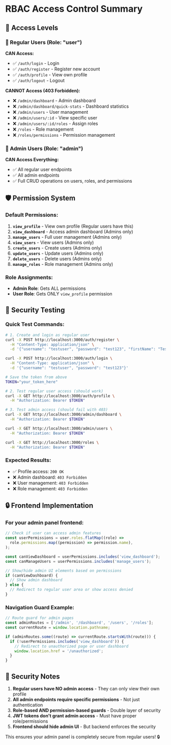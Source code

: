 # RBAC Access Control Summary

## 🔐 Access Levels

### 👤 Regular Users (Role: "user")

**CAN Access:**

- ✅ `/auth/login` - Login
- ✅ `/auth/register` - Register new account
- ✅ `/auth/profile` - View own profile
- ✅ `/auth/logout` - Logout

**CANNOT Access (403 Forbidden):**

- ❌ `/admin/dashboard` - Admin dashboard
- ❌ `/admin/dashboard/quick-stats` - Dashboard statistics
- ❌ `/admin/users` - User management
- ❌ `/admin/users/:id` - View specific user
- ❌ `/admin/users/:id/roles` - Assign roles
- ❌ `/roles` - Role management
- ❌ `/roles/permissions` - Permission management

### 👑 Admin Users (Role: "admin")

**CAN Access Everything:**

- ✅ All regular user endpoints
- ✅ All admin endpoints
- ✅ Full CRUD operations on users, roles, and permissions

## 🛡️ Permission System

### Default Permissions:

1. **`view_profile`** - View own profile (Regular users have this)
2. **`view_dashboard`** - Access admin dashboard (Admins only)
3. **`manage_users`** - Full user management (Admins only)
4. **`view_users`** - View users (Admins only)
5. **`create_users`** - Create users (Admins only)
6. **`update_users`** - Update users (Admins only)
7. **`delete_users`** - Delete users (Admins only)
8. **`manage_roles`** - Role management (Admins only)

### Role Assignments:

- **Admin Role**: Gets ALL permissions
- **User Role**: Gets ONLY `view_profile` permission

## 🧪 Security Testing

### Quick Test Commands:

```bash
# 1. Create and login as regular user
curl -X POST http://localhost:3000/auth/register \
  -H "Content-Type: application/json" \
  -d '{"username": "testuser", "password": "test123", "firstName": "Test", "lastName": "User"}'

curl -X POST http://localhost:3000/auth/login \
  -H "Content-Type: application/json" \
  -d '{"username": "testuser", "password": "test123"}'

# Save the token from above
TOKEN="your_token_here"

# 2. Test regular user access (should work)
curl -X GET http://localhost:3000/auth/profile \
  -H "Authorization: Bearer $TOKEN"

# 3. Test admin access (should fail with 403)
curl -X GET http://localhost:3000/admin/dashboard \
  -H "Authorization: Bearer $TOKEN"

curl -X GET http://localhost:3000/admin/users \
  -H "Authorization: Bearer $TOKEN"

curl -X GET http://localhost:3000/roles \
  -H "Authorization: Bearer $TOKEN"
```

### Expected Results:

- ✅ Profile access: `200 OK`
- ❌ Admin dashboard: `403 Forbidden`
- ❌ User management: `403 Forbidden`
- ❌ Role management: `403 Forbidden`

## 🔒 Frontend Implementation

### For your admin panel frontend:

```javascript
// Check if user can access admin features
const userPermissions = user.roles.flatMap((role) =>
  role.permissions.map((permission) => permission.name),
);

const canViewDashboard = userPermissions.includes('view_dashboard');
const canManageUsers = userPermissions.includes('manage_users');

// Show/hide admin UI elements based on permissions
if (canViewDashboard) {
  // Show admin dashboard
} else {
  // Redirect to regular user area or show access denied
}
```

### Navigation Guard Example:

```javascript
// Route guard for admin pages
const adminRoutes = ['/admin', '/dashboard', '/users', '/roles'];
const currentRoute = window.location.pathname;

if (adminRoutes.some((route) => currentRoute.startsWith(route))) {
  if (!userPermissions.includes('view_dashboard')) {
    // Redirect to unauthorized page or user dashboard
    window.location.href = '/unauthorized';
  }
}
```

## 🚨 Security Notes

1. **Regular users have NO admin access** - They can only view their own profile
2. **All admin endpoints require specific permissions** - Not just authentication
3. **Role-based AND permission-based guards** - Double layer of security
4. **JWT tokens don't grant admin access** - Must have proper role/permissions
5. **Frontend should hide admin UI** - But backend enforces the security

This ensures your admin panel is completely secure from regular users! 🔒
